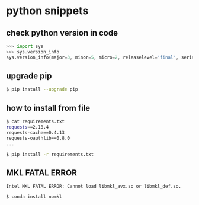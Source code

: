 # python snippets

## check python version in code
```python
>>> import sys
>>> sys.version_info
sys.version_info(major=3, minor=5, micro=2, releaselevel='final', serial=0)
```

## upgrade pip
```bash
$ pip install --upgrade pip
```

## how to install from file
```bash
$ cat requirements.txt
requests==2.18.4
requests-cache==0.4.13
requests-oauthlib==0.8.0
...

$ pip install -r requirements.txt
```

## MKL FATAL ERROR
```
Intel MKL FATAL ERROR: Cannot load libmkl_avx.so or libmkl_def.so.
```

```python
$ conda install nomkl
```
